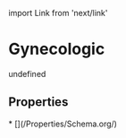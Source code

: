 import Link from 'next/link'
# Gynecologic

undefined

## Properties

<Grid>
* [](/Properties/Schema.org/)

</Grid>

